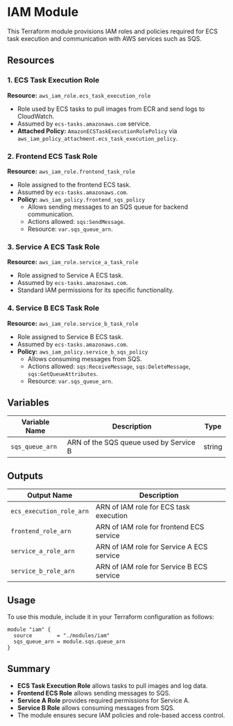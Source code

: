 # IAM Module

This Terraform module provisions IAM roles and policies required for ECS task execution and communication with AWS services such as SQS.

## Resources

### 1. ECS Task Execution Role

**Resource:** `aws_iam_role.ecs_task_execution_role`

- Role used by ECS tasks to pull images from ECR and send logs to CloudWatch.
- Assumed by `ecs-tasks.amazonaws.com` service.
- **Attached Policy:** `AmazonECSTaskExecutionRolePolicy` via `aws_iam_policy_attachment.ecs_task_execution_policy`.

### 2. Frontend ECS Task Role

**Resource:** `aws_iam_role.frontend_task_role`

- Role assigned to the frontend ECS task.
- Assumed by `ecs-tasks.amazonaws.com`.
- **Policy:** `aws_iam_policy.frontend_sqs_policy`
  - Allows sending messages to an SQS queue for backend communication.
  - Actions allowed: `sqs:SendMessage`.
  - Resource: `var.sqs_queue_arn`.

### 3. Service A ECS Task Role

**Resource:** `aws_iam_role.service_a_task_role`

- Role assigned to Service A ECS task.
- Assumed by `ecs-tasks.amazonaws.com`.
- Standard IAM permissions for its specific functionality.

### 4. Service B ECS Task Role

**Resource:** `aws_iam_role.service_b_task_role`

- Role assigned to Service B ECS task.
- Assumed by `ecs-tasks.amazonaws.com`.
- **Policy:** `aws_iam_policy.service_b_sqs_policy`
  - Allows consuming messages from SQS.
  - Actions allowed: `sqs:ReceiveMessage`, `sqs:DeleteMessage`, `sqs:GetQueueAttributes`.
  - Resource: `var.sqs_queue_arn`.

## Variables

| Variable Name  | Description                                  | Type   |
|---------------|----------------------------------------------|--------|
| `sqs_queue_arn` | ARN of the SQS queue used by Service B | string |

## Outputs

| Output Name               | Description                                  |
|---------------------------|----------------------------------------------|
| `ecs_execution_role_arn`   | ARN of IAM role for ECS task execution      |
| `frontend_role_arn`        | ARN of IAM role for frontend ECS service    |
| `service_a_role_arn`       | ARN of IAM role for Service A ECS service   |
| `service_b_role_arn`       | ARN of IAM role for Service B ECS service   |

## Usage

To use this module, include it in your Terraform configuration as follows:

```hcl
module "iam" {
  source        = "./modules/iam"
  sqs_queue_arn = module.sqs.queue_arn
}
```

## Summary

- **ECS Task Execution Role** allows tasks to pull images and log data.
- **Frontend ECS Role** allows sending messages to SQS.
- **Service A Role** provides required permissions for Service A.
- **Service B Role** allows consuming messages from SQS.
- The module ensures secure IAM policies and role-based access control.


